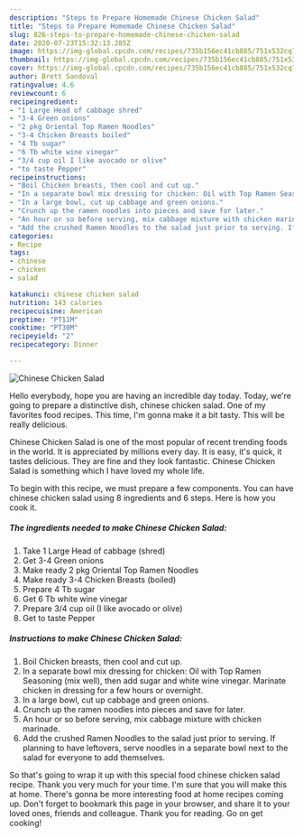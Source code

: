 ```yaml
---
description: "Steps to Prepare Homemade Chinese Chicken Salad"
title: "Steps to Prepare Homemade Chinese Chicken Salad"
slug: 826-steps-to-prepare-homemade-chinese-chicken-salad
date: 2020-07-23T15:32:13.285Z
image: https://img-global.cpcdn.com/recipes/735b156ec41cb885/751x532cq70/chinese-chicken-salad-recipe-main-photo.jpg
thumbnail: https://img-global.cpcdn.com/recipes/735b156ec41cb885/751x532cq70/chinese-chicken-salad-recipe-main-photo.jpg
cover: https://img-global.cpcdn.com/recipes/735b156ec41cb885/751x532cq70/chinese-chicken-salad-recipe-main-photo.jpg
author: Brett Sandoval
ratingvalue: 4.6
reviewcount: 6
recipeingredient:
- "1 Large Head of cabbage shred"
- "3-4 Green onions"
- "2 pkg Oriental Top Ramen Noodles"
- "3-4 Chicken Breasts boiled"
- "4 Tb sugar"
- "6 Tb white wine vinegar"
- "3/4 cup oil I like avocado or olive"
- "to taste Pepper"
recipeinstructions:
- "Boil Chicken breasts, then cool and cut up."
- "In a separate bowl mix dressing for chicken: Oil with Top Ramen Seasoning (mix well), then add sugar and white wine vinegar. Marinate chicken in dressing for a few hours or overnight."
- "In a large bowl, cut up cabbage and green onions."
- "Crunch up the ramen noodles into pieces and save for later."
- "An hour or so before serving, mix cabbage mixture with chicken marinade."
- "Add the crushed Ramen Noodles to the salad just prior to serving. If planning to have leftovers, serve noodles in a separate bowl next to the salad for everyone to add themselves."
categories:
- Recipe
tags:
- chinese
- chicken
- salad

katakunci: chinese chicken salad 
nutrition: 143 calories
recipecuisine: American
preptime: "PT11M"
cooktime: "PT30M"
recipeyield: "2"
recipecategory: Dinner

---
```



![Chinese Chicken Salad](https://img-global.cpcdn.com/recipes/735b156ec41cb885/751x532cq70/chinese-chicken-salad-recipe-main-photo.jpg)

Hello everybody, hope you are having an incredible day today. Today, we're going to prepare a distinctive dish, chinese chicken salad. One of my favorites food recipes. This time, I'm gonna make it a bit tasty. This will be really delicious.

Chinese Chicken Salad is one of the most popular of recent trending foods in the world. It is appreciated by millions every day. It is easy, it's quick, it tastes delicious. They are fine and they look fantastic. Chinese Chicken Salad is something which I have loved my whole life.




To begin with this recipe, we must prepare a few components. You can have chinese chicken salad using 8 ingredients and 6 steps. Here is how you cook it.

<!--inarticleads1-->

##### The ingredients needed to make Chinese Chicken Salad:

1. Take 1 Large Head of cabbage (shred)
1. Get 3-4 Green onions
1. Make ready 2 pkg Oriental Top Ramen Noodles
1. Make ready 3-4 Chicken Breasts (boiled)
1. Prepare 4 Tb sugar
1. Get 6 Tb white wine vinegar
1. Prepare 3/4 cup oil (I like avocado or olive)
1. Get to taste Pepper




<!--inarticleads2-->

##### Instructions to make Chinese Chicken Salad:

1. Boil Chicken breasts, then cool and cut up.
1. In a separate bowl mix dressing for chicken: Oil with Top Ramen Seasoning (mix well), then add sugar and white wine vinegar. Marinate chicken in dressing for a few hours or overnight.
1. In a large bowl, cut up cabbage and green onions.
1. Crunch up the ramen noodles into pieces and save for later.
1. An hour or so before serving, mix cabbage mixture with chicken marinade.
1. Add the crushed Ramen Noodles to the salad just prior to serving. If planning to have leftovers, serve noodles in a separate bowl next to the salad for everyone to add themselves.




So that's going to wrap it up with this special food chinese chicken salad recipe. Thank you very much for your time. I'm sure that you will make this at home. There's gonna be more interesting food at home recipes coming up. Don't forget to bookmark this page in your browser, and share it to your loved ones, friends and colleague. Thank you for reading. Go on get cooking!
